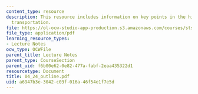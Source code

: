 ```yaml
---
content_type: resource
description: This resource includes information on key points in the history of air
  transportation.
file: https://ol-ocw-studio-app-production.s3.amazonaws.com/courses/sts-001-technology-in-american-history-spring-2006/a6947b3e3042c03f016a46f54e1f7e5d_04_24_outline.pdf
file_type: application/pdf
learning_resource_types:
- Lecture Notes
ocw_type: OCWFile
parent_title: Lecture Notes
parent_type: CourseSection
parent_uid: f6b00e62-0e82-477a-fabf-2eaa435322d1
resourcetype: Document
title: 04_24_outline.pdf
uid: a6947b3e-3042-c03f-016a-46f54e1f7e5d
---
```

